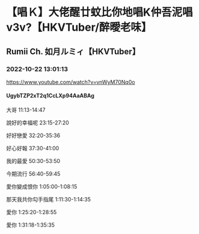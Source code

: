# 【唱Ｋ】大佬醒廿蚊比你地唱K仲吾泥唱v3v?【HKVTuber/醉曖老味】

## Rumii Ch. 如月ルミィ【HKVTuber】

### 2022-10-22 13:01:13

https://www.youtube.com/watch?v=vnWyM70Nq0o

#### UgybTZP2xT2q1CcLXp94AaABAg

大哥 11:13-14:47

說好的幸福呢 23:15-27:20

好好戀愛 32:20-35:36

好心好報 37:30-41:00

我的最愛 50:30-53:50

今期流行 56:40-59:45

愛你變成恨你 1:05:00-1:08:15

那天我共你勾手指尾 1:11:30-1:14:35

愛你 1:25:20-1:28:55

愛你 1:31:18-1:35:35

